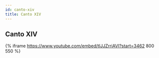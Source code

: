 ```yaml
---
id: canto-xiv
title: Canto XIV
---
```


## Canto XIV

{% iframe https://www.youtube.com/embed/tlJJZrriAVI?start=3462 800 550 %}
